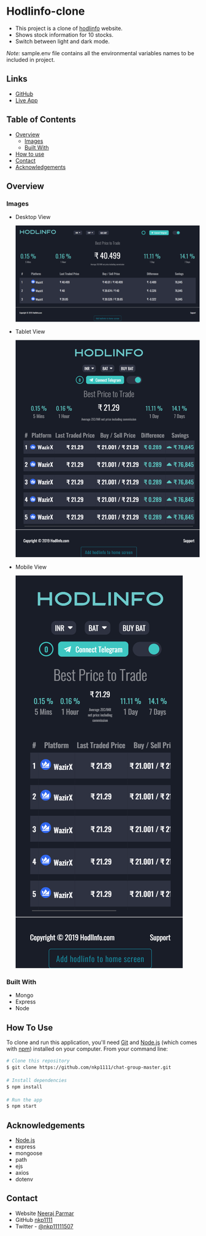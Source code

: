 # Hodlinfo-clone

- This project is a clone of [hodlinfo](https://hodlinfo.com/) website.
- Shows stock information for 10 stocks.
- Switch between light and dark mode.

*Note:* sample.env file contains all the environmental variables names to be included in project.

## Links

- [GitHub](https://github.com/nkp1111/hodlinfo-clone)
- [Live App](https://hodlinfo-clone.vercel.app/)

## Table of Contents

- [Overview](#overview)
  - [Images](#images)
  - [Built With](#built-with)
- [How to use](#how-to-use)
- [Contact](#contact)
- [Acknowledgements](#acknowledgements)

## Overview

### Images

- Desktop View

  ![screenshot](./public/images/screencapture-localhost-3000-XRP-INR-2023-05-04-23_13_53.png)

- Tablet View

  ![screenshot](./public/images/screencapture-localhost-3000-BAT-INR-2023-05-05-13_04_16.png)

- Mobile View

  ![screenshot](./public/images/screencapture-localhost-3000-BAT-INR-2023-05-05-13_04_48.png)

### Built With

- Mongo
- Express
- Node

## How To Use

To clone and run this application, you'll need [Git](https://git-scm.com) and [Node.js](https://nodejs.org/en/download/) (which comes with [npm](http://npmjs.com)) installed on your computer. From your command line:

```bash
# Clone this repository
$ git clone https://github.com/nkp1111/chat-group-master.git

# Install dependencies
$ npm install

# Run the app
$ npm start
```

## Acknowledgements

- [Node.js](https://nodejs.org/)
- express
- mongoose
- path
- ejs
- axios
- dotenv

## Contact

- Website [Neeraj Parmar](https://portfolio-teal-six-33.vercel.app/)
- GitHub [nkp1111](https://github.com/nkp1111)
- Twitter - [@nkp11111507](https://twitter.com/@nkp11111507)
